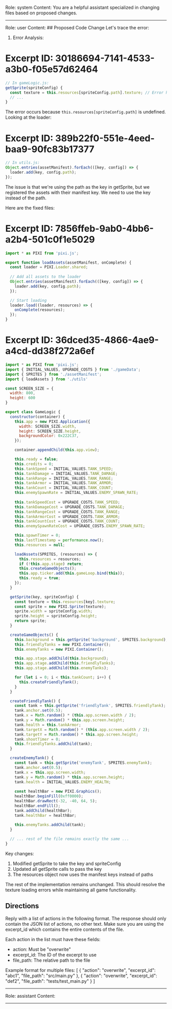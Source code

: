 Role: system
Content: You are a helpful assistant specialized in changing files based on proposed changes.
__________________
Role: user
Content: ## Proposed Code Change
Let's trace the error:

1. Error Analysis:
# Excerpt ID: 30186694-7141-4533-a3b0-f05e57d62464
```javascript
// In gameLogic.js:
getSprite(spriteConfig) {
  const texture = this.resources[spriteConfig.path].texture; // Error here
  // ...
}
```

The error occurs because `this.resources[spriteConfig.path]` is undefined. Looking at the loader:

# Excerpt ID: 389b22f0-551e-4eed-baa9-90fc83b17377
```javascript
// In utils.js:
Object.entries(assetManifest).forEach(([key, config]) => {
  loader.add(key, config.path);
});
```

The issue is that we're using the path as the key in getSprite, but we registered the assets with their manifest key. We need to use the key instead of the path.

Here are the fixed files:

# Excerpt ID: 7856ffeb-9ab0-4bb6-a2b4-501c0f1e5029
```js src/game/utils.js
import * as PIXI from 'pixi.js';

export function loadAssets(assetManifest, onComplete) {
  const loader = PIXI.Loader.shared;
  
  // Add all assets to the loader
  Object.entries(assetManifest).forEach(([key, config]) => {
    loader.add(key, config.path);
  });

  // Start loading
  loader.load((loader, resources) => {
    onComplete(resources);
  });
}
```

# Excerpt ID: 36dced35-4866-4ae9-a4cd-dd38f272a6ef
```js src/game/gameLogic.js
import * as PIXI from 'pixi.js';
import { INITIAL_VALUES, UPGRADE_COSTS } from './gameData';
import { SPRITES } from './assetManifest';
import { loadAssets } from './utils'

const SCREEN_SIZE = {
  width: 800,
  height: 600
}

export class GameLogic {
  constructor(container) {
    this.app = new PIXI.Application({
      width: SCREEN_SIZE.width,
      height: SCREEN_SIZE.height,
      backgroundColor: 0x222C37,
    });

    container.appendChild(this.app.view);

    this.ready = false;
    this.credits = 0;
    this.tankSpeed = INITIAL_VALUES.TANK_SPEED;
    this.tankDamage = INITIAL_VALUES.TANK_DAMAGE;
    this.tankRange = INITIAL_VALUES.TANK_RANGE;
    this.tankArmor = INITIAL_VALUES.TANK_ARMOR;
    this.tankCount = INITIAL_VALUES.TANK_COUNT;
    this.enemySpawnRate = INITIAL_VALUES.ENEMY_SPAWN_RATE;
    
    this.tankSpeedCost = UPGRADE_COSTS.TANK_SPEED;
    this.tankDamageCost = UPGRADE_COSTS.TANK_DAMAGE;
    this.tankRangeCost = UPGRADE_COSTS.TANK_RANGE;
    this.tankArmorCost = UPGRADE_COSTS.TANK_ARMOR;
    this.tankCountCost = UPGRADE_COSTS.TANK_COUNT;
    this.enemySpawnRateCost = UPGRADE_COSTS.ENEMY_SPAWN_RATE;

    this.spawnTimer = 0;
    this.lastTimestamp = performance.now();
    this.resources = null;

    loadAssets(SPRITES, (resources) => {
      this.resources = resources;
      if (!this.app.stage) return;
      this.createGameObjects();
      this.app.ticker.add(this.gameLoop.bind(this));
      this.ready = true;
    });
  }

  getSprite(key, spriteConfig) {
    const texture = this.resources[key].texture;
    const sprite = new PIXI.Sprite(texture);
    sprite.width = spriteConfig.width;
    sprite.height = spriteConfig.height;
    return sprite;
  }

  createGameObjects() {
    this.background = this.getSprite('background', SPRITES.background);
    this.friendlyTanks = new PIXI.Container();
    this.enemyTanks = new PIXI.Container();

    this.app.stage.addChild(this.background);
    this.app.stage.addChild(this.friendlyTanks);
    this.app.stage.addChild(this.enemyTanks);

    for (let i = 0; i < this.tankCount; i++) {
      this.createFriendlyTank();
    }
  }

  createFriendlyTank() {
    const tank = this.getSprite('friendlyTank', SPRITES.friendlyTank);
    tank.anchor.set(0.5);
    tank.x = Math.random() * (this.app.screen.width / 2);
    tank.y = Math.random() * this.app.screen.height;
    tank.health = this.tankArmor;
    tank.targetX = Math.random() * (this.app.screen.width / 2);
    tank.targetY = Math.random() * this.app.screen.height;
    tank.shootTimer = 0;
    this.friendlyTanks.addChild(tank);
  }

  createEnemyTank() {
    const tank = this.getSprite('enemyTank', SPRITES.enemyTank);
    tank.anchor.set(0.5);
    tank.x = this.app.screen.width;
    tank.y = Math.random() * this.app.screen.height;
    tank.health = INITIAL_VALUES.ENEMY_HEALTH;
    
    const healthBar = new PIXI.Graphics();
    healthBar.beginFill(0xff0000);
    healthBar.drawRect(-32, -40, 64, 5);
    healthBar.endFill();
    tank.addChild(healthBar);
    tank.healthBar = healthBar;
    
    this.enemyTanks.addChild(tank);
  }

  // ... rest of the file remains exactly the same ...
}
```

Key changes:
1. Modified getSprite to take the key and spriteConfig
2. Updated all getSprite calls to pass the key
3. The resources object now uses the manifest keys instead of paths

The rest of the implementation remains unchanged. This should resolve the texture loading errors while maintaining all game functionality.

## Directions
Reply with a list of actions in the following format. The response should only contain the JSON list of actions, no other text.
Make sure you are using the excerpt_id which contains the entire contents of the file.

Each action in the list must have these fields:
- action: Must be "overwrite"
- excerpt_id: The ID of the excerpt to use
- file_path: The relative path to the file

Example format for multiple files:
[
    {
        "action": "overwrite",
        "excerpt_id": "abc1",
        "file_path": "src/main.py"
    },
    {
        "action": "overwrite",
        "excerpt_id": "def2",
        "file_path": "tests/test_main.py"
    }
]
__________________
Role: assistant
Content: 
__________________
